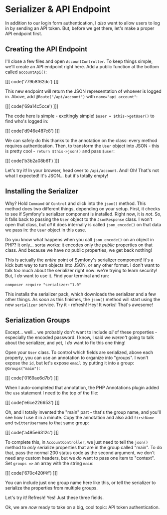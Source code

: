 # Serializer & API Endpoint

In addition to our login form authentication, I *also* want to allow users to log in
by sending an API token. But, before we get there, let's make a proper API endpoint
first.

## Creating the API Endpoint

I'll close a few files and open `AccountController`. To keep things simple, we'll
create an API endpoint right here. Add a public function at the bottom called
`accountApi()`:

[[[ code('779b8f62dc') ]]]

This new endpoint will return the JSON representation of whoever is logged in.
Above, add `@Route("/api/account")` with `name="api_account"`:

[[[ code('69a14c5cce') ]]]

The code here is simple - excitingly simple! `$user = $this->getUser()` to
find who's logged in:

[[[ code('d946e487c8') ]]]

We can safely do this thanks to the annotation on the class: every method
requires authentication. Then, to transform the `User` object into JSON - this is
pretty cool - `return $this->json()` and pass `$user`:

[[[ code('b3b2a08b61') ]]]

Let's try it! In your browser, head over to `/api/account`. And! Oh! That's
not what I expected! It's JSON... but it's totally empty!

## Installing the Serializer

Why? Hold `Command` or `Control` and click into the `json()` method. This method does
two different things, depending on your setup. First, it checks to see if Symfony's
serializer component is installed. Right now, it is *not*. So, it falls back to
passing the `User` object to the `JsonResponse` class. I won't open that class,
but *all* it does internally is called `json_encode()` on that data we pass in:
the `User` object in this case.

Do you know what happens when you call `json_encode()` on an object in PHP? It only...
sorta works: it encodes only the *public* properties on that class. And because we
have *no* public properties, we get back nothing!

This is actually the *entire* point of Symfony's serializer component! It's a kick
butt way to turn objects into JSON, or any other format. I don't want to talk *too*
much about the serializer right now: we're trying to learn security! But, I *do*
want to use it. Find your terminal and run:

```terminal
composer require "serializer:^1.0"
```

This installs the serializer pack, which downloads the serializer and a few other
things. As *soon* as this finishes, the `json()` method will start using the new
`serializer` service. Try it - refresh! Hey! It works! That's awesome!

## Serialization Groups

Except... well... we probably don't want to include *all* of these properties -
especially the encoded password. I know, I said we *weren't* going to talk about
the serializer, and yet, I *do* want to fix this one thing!

Open your `User` class. To control which fields are serialized, above each property,
you can use an annotation to organize into "groups". I won't expose the `id`, but
let's expose `email` by putting it into a group: `@Groups("main")`:

[[[ code('0169ae6d7b') ]]]

When I auto-completed that annotation, the PHP Annotations plugin added the `use`
statement I need to the top of the file:

[[[ code('e6ce226653') ]]]

Oh, and I totally invented the "main" part - that's the group name, and you'll see
how I use it in a minute. Copy the annotation and also add `firstName` and `twitterUsername`
to that same group:

[[[ code('a495e6312c') ]]]

To complete this, in `AccountController`, we just need to tell the `json()` method
to *only* serialize properties that are in the group called "main". To do that, pass
the normal 200 status code as the second argument, we don't need any custom headers,
but we *do* want to pass one item to "context". Set `groups =>` an array with the
string `main`:

[[[ code('670c420f4f') ]]]

You can include just one group name here like this, or tell the serializer to serialize
the properties from multiple groups.

Let's try it! Refresh! Yes! Just these three fields.

Ok, we are *now* ready to take on a big, cool topic: API token authentication.
